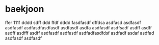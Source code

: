 # baekjoon
ffer
1111
dddd
sdff
ddd
ffdf
dddd
fasdfasdf
dffdsa
asdfasd
asdfasdf
asdfasdf
asdfasdfasdfasdf
asdfasdf
asdfa
asdfasdf
asdfsadf
asdff
asdff
asdff
asdfff
asdff
asdfasdf
asdfasdf
asdfadfasdfdsf
asdfadf
asdaf
asdfad
asdfasdf
asdfasdf
